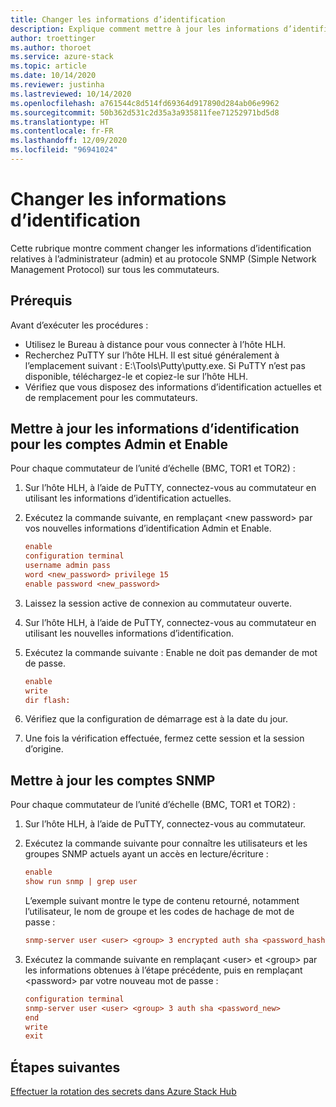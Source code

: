 ```yaml
---
title: Changer les informations d’identification
description: Explique comment mettre à jour les informations d’identification du commutateur pour une solution Azure Stack Hub renforcé
author: troettinger
ms.author: thoroet
ms.service: azure-stack
ms.topic: article
ms.date: 10/14/2020
ms.reviewer: justinha
ms.lastreviewed: 10/14/2020
ms.openlocfilehash: a761544c8d514fd69364d917890d284ab06e9962
ms.sourcegitcommit: 50b362d531c2d35a3a935811fee71252971bd5d8
ms.translationtype: HT
ms.contentlocale: fr-FR
ms.lasthandoff: 12/09/2020
ms.locfileid: "96941024"
---
```

# <a name="switch-credentials"></a>Changer les informations d’identification

Cette rubrique montre comment changer les informations d’identification relatives à l’administrateur (admin) et au protocole SNMP (Simple Network Management Protocol) sur tous les commutateurs. 

## <a name="prerequisites"></a>Prérequis

Avant d’exécuter les procédures :

- Utilisez le Bureau à distance pour vous connecter à l’hôte HLH.
- Recherchez PuTTY sur l’hôte HLH. Il est situé généralement à l’emplacement suivant : E:\Tools\Putty\putty.exe. Si PuTTY n’est pas disponible, téléchargez-le et copiez-le sur l’hôte HLH.
- Vérifiez que vous disposez des informations d’identification actuelles et de remplacement pour les commutateurs.

## <a name="update-credentials-for-the-admin-and-enable-accounts"></a>Mettre à jour les informations d’identification pour les comptes Admin et Enable 

Pour chaque commutateur de l’unité d’échelle (BMC, TOR1 et TOR2) :

1. Sur l’hôte HLH, à l’aide de PuTTY, connectez-vous au commutateur en utilisant les informations d’identification actuelles. 
1. Exécutez la commande suivante, en remplaçant \<new password\> par vos nouvelles informations d’identification Admin et Enable. 
   ```ini
   enable
   configuration terminal
   username admin pass
   word <new_password> privilege 15
   enable password <new_password>
   ```
1. Laissez la session active de connexion au commutateur ouverte.
1. Sur l’hôte HLH, à l’aide de PuTTY, connectez-vous au commutateur en utilisant les nouvelles informations d’identification.
1. Exécutez la commande suivante : Enable ne doit pas demander de mot de passe.

   ```ini
   enable
   write
   dir flash:
   ```

1. Vérifiez que la configuration de démarrage est à la date du jour.
1. Une fois la vérification effectuée, fermez cette session et la session d’origine.

## <a name="update-snmp-accounts"></a>Mettre à jour les comptes SNMP

Pour chaque commutateur de l’unité d’échelle (BMC, TOR1 et TOR2) :

1. Sur l’hôte HLH, à l’aide de PuTTY, connectez-vous au commutateur.
1. Exécutez la commande suivante pour connaître les utilisateurs et les groupes SNMP actuels ayant un accès en lecture/écriture :

   ```ini
   enable
   show run snmp | grep user
   ```

   L’exemple suivant montre le type de contenu retourné, notamment l’utilisateur, le nom de groupe et les codes de hachage de mot de passe :

   ```ini
   snmp-server user <user> <group> 3 encrypted auth sha <password_hash>
   ```

1. Exécutez la commande suivante en remplaçant \<user\> et \<group\> par les informations obtenues à l’étape précédente, puis en remplaçant \<password\> par votre nouveau mot de passe :

   ```ini
   configuration terminal
   snmp-server user <user> <group> 3 auth sha <password_new>
   end
   write
   exit
   ```

## <a name="next-steps"></a>Étapes suivantes

[Effectuer la rotation des secrets dans Azure Stack Hub](../operator/azure-stack-rotate-secrets.md)
